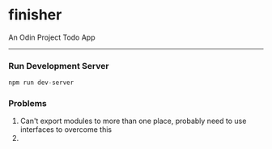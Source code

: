 # finisher

An Odin Project Todo App

------------------------

### Run Development Server
```js
npm run dev-server
```

### Problems

1. Can't export modules to more than one place, probably need to use interfaces to overcome this
1. 
